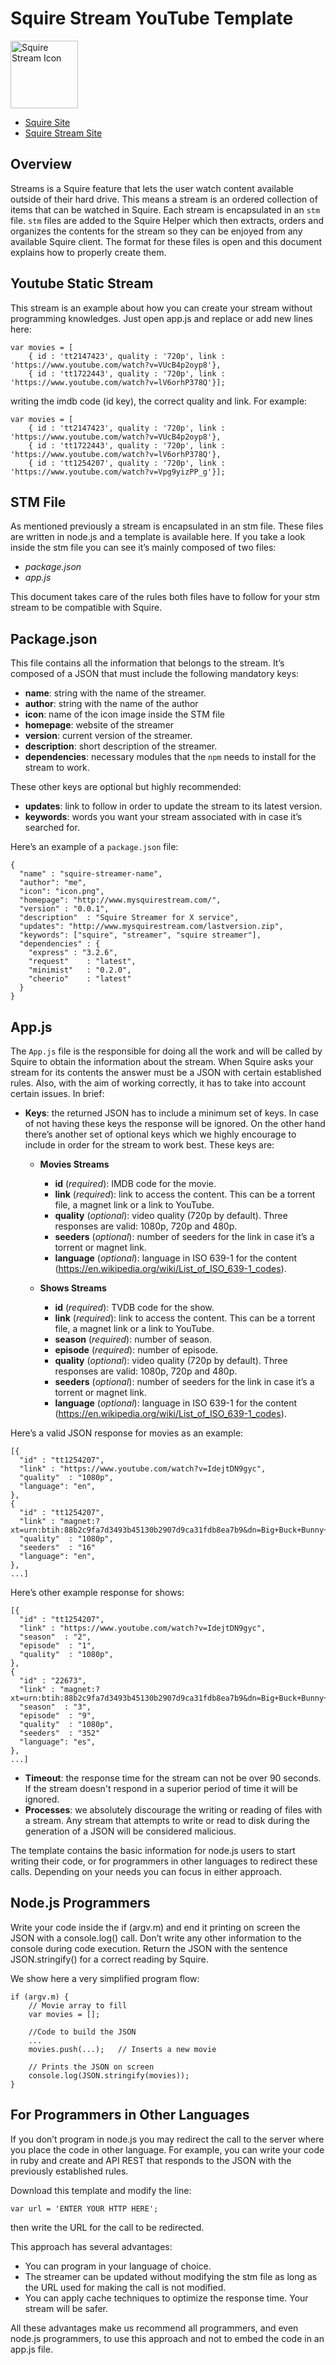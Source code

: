 # Squire Stream YouTube Template

<img src="https://s3.amazonaws.com/Squire_Contents/sites+resources/github+streamers/stream_icon.png" width="108" height="108" alt="Squire Stream Icon"/>

- [Squire Site](http://www.squireapp.com)
- [Squire Stream Site](http://squireapp.com/streams/)

## Overview
Streams is a Squire feature that lets the user watch content available outside of their hard drive. This means a stream is an ordered collection of items that can be watched in Squire. Each stream is encapsulated in an ```stm``` file. ```stm``` files are added to the Squire Helper which then extracts, orders and organizes the contents for the stream so they can be enjoyed from any available Squire client. The format for these files is open and this document explains how to properly create them.

## Youtube Static Stream
This stream is an example about how you can create your stream without programming knowledges. Just open app.js and replace or add new lines here:

```
var movies = [
	{ id : 'tt2147423', quality : '720p', link : 'https://www.youtube.com/watch?v=VUcB4p2oyp8'},
	{ id : 'tt1722443', quality : '720p', link : 'https://www.youtube.com/watch?v=lV6orhP378Q'}];
```

writing the imdb code (id key), the correct quality and link. For example:

```
var movies = [
	{ id : 'tt2147423', quality : '720p', link : 'https://www.youtube.com/watch?v=VUcB4p2oyp8'},
	{ id : 'tt1722443', quality : '720p', link : 'https://www.youtube.com/watch?v=lV6orhP378Q'},
	{ id : 'tt1254207', quality : '720p', link : 'https://www.youtube.com/watch?v=Vpg9yizPP_g'}];
```

## STM File
As mentioned previously a stream is encapsulated in an stm file. These files are written in node.js and a template is available here.
If you take a look inside the stm file you can see it’s mainly composed of two files:

- _package.json_
- _app.js_

This document takes care of the rules both files have to follow for your stm stream to be compatible with Squire.

## Package.json
This file contains all the information that belongs to the stream. It’s composed of a JSON that must  include the following mandatory keys:

- **name**: string with the name of the streamer.
- **author**: string with the name of the author
- **icon**: name of the icon image inside the STM file
- **homepage**: website of the streamer
- **version**: current version of the streamer.
- **description**: short description of the streamer.
- **dependencies**: necessary modules that the ```npm``` needs to install for the stream to work.

These other keys are optional but highly recommended:

- **updates**: link to follow in order to update the stream to its latest version.
- **keywords**: words you want your stream associated with in case it’s searched for.

Here’s an example of a ```package.json``` file:

```
{
  "name" : "squire-streamer-name",
  "author": "me",
  "icon": "icon.png",
  "homepage": "http://www.mysquirestream.com/",
  "version" : "0.0.1",
  "description"  : "Squire Streamer for X service",
  "updates": "http://www.mysquirestream.com/lastversion.zip",
  "keywords": ["squire", "streamer", "squire streamer"],
  "dependencies" : {
    "express" : "3.2.6",
    "request"    : "latest",
    "minimist"	 : "0.2.0",
    "cheerio"    : "latest"
  }
}
```

## App.js
The ```App.js``` file is the responsible for doing all the work and will be called by Squire to obtain the information about the stream.
When Squire asks your stream for its contents the answer must be a JSON with certain established rules. Also, with the aim of working correctly, it has to take into account certain issues. In brief:

- **Keys**: the returned JSON has to include a minimum set of keys. In case of not having these keys the response will be ignored. On the other hand there’s another set of optional keys which we highly encourage to include in order for the stream to work best. These keys are:

   - **Movies Streams**	
      - **id** (_required_): IMDB code for the movie.
      - **link** (_required_): link to access the content. This can be a torrent file, a magnet link or a link to YouTube.
      - **quality** (_optional_): video quality (720p by default). Three responses are valid: 1080p, 720p and 480p.
      - **seeders** (_optional_): number of seeders for the link in case it’s a torrent or magnet link.
      - **language** (_optional_): language in ISO 639-1 for the content (https://en.wikipedia.org/wiki/List_of_ISO_639-1_codes).
   
   - **Shows Streams**	
      - **id** (_required_): TVDB code for the show.
      - **link** (_required_): link to access the content. This can be a torrent file, a magnet link or a link to YouTube.
      - **season** (_required_): number of season.
      - **episode** (_required_): number of episode.
      - **quality** (_optional_): video quality (720p by default). Three responses are valid: 1080p, 720p and 480p.
      - **seeders** (_optional_): number of seeders for the link in case it’s a torrent or magnet link.
      - **language** (_optional_): language in ISO 639-1 for the content (https://en.wikipedia.org/wiki/List_of_ISO_639-1_codes).

Here’s a valid JSON response for movies as an example:

```
[{
  "id" : "tt1254207",
  "link" : "https://www.youtube.com/watch?v=IdejtDN9gyc",
  "quality"  : "1080p",
  "language": "en",
},
{
  "id" : "tt1254207",
  "link" : "magnet:?xt=urn:btih:88b2c9fa7d3493b45130b2907d9ca31fdb8ea7b9&dn=Big+Buck+Bunny+1080p&tr=udp%3A%2F%2Ftracker.openbittorrent.com%3A80&tr=udp%3A%2F%2Ftracker.publicbt.com%3A80&tr=udp%3A%2F%2Ftracker.istole.it%3A6969&tr=udp%3A%2F%2Fopen.demonii.com%3A1337",
  "quality"  : "1080p",
  "seeders"  : "16"
  "language": "en",
},
...]
```

Here’s other example response for shows:

```
[{
  "id" : "tt1254207",
  "link" : "https://www.youtube.com/watch?v=IdejtDN9gyc",
  "season"  : "2",
  "episode"  : "1",
  "quality"  : "1080p",
},
{
  "id" : "22673",
  "link" : "magnet:?xt=urn:btih:88b2c9fa7d3493b45130b2907d9ca31fdb8ea7b9&dn=Big+Buck+Bunny+1080p&tr=udp%3A%2F%2Ftracker.openbittorrent.com%3A80&tr=udp%3A%2F%2Ftracker.publicbt.com%3A80&tr=udp%3A%2F%2Ftracker.istole.it%3A6969&tr=udp%3A%2F%2Fopen.demonii.com%3A1337",
  "season"  : "3",
  "episode"  : "9",
  "quality"  : "1080p",
  "seeders"  : "352"
  "language": "es",
},
...]
```


- **Timeout**: the response time for the stream can not be over 90 seconds. If the stream doesn't respond in a superior period of time it will be ignored.
- **Processes**: we absolutely discourage the writing or reading of files with a stream. Any stream that attempts to write or read to disk during the generation of a JSON will be considered malicious.

The template contains the basic information for node.js users to start writing their code, or for programmers in other languages to redirect these calls. Depending on your needs you can focus in either   approach.

## Node.js Programmers
Write your code inside the if (argv.m) and end it printing on screen the JSON with a console.log() call. Don’t write any other information to the console during code execution. Return the JSON with the sentence JSON.stringify() for a correct reading by Squire.

We show here a very simplified program flow:

```
if (argv.m) {
	// Movie array to fill
	var movies = [];
	
	//Code to build the JSON
	...
	movies.push(...);	// Inserts a new movie

	// Prints the JSON on screen
	console.log(JSON.stringify(movies));
}
```

## For Programmers in Other Languages
If you don’t program in node.js you may redirect the call to the server where you place the code in other language. For example, you can write your code in ruby and create and API REST that responds to the JSON with the previously established rules.

Download this template and modify the line:
```
var url = 'ENTER YOUR HTTP HERE';
```
then write the URL for the call to be redirected.

This approach has several advantages:

- You can program in your language of choice.
- The streamer can be updated without modifying the stm file as long as the URL used for making the call is not modified.
- You can apply cache techniques to optimize the response time.
Your stream will be safer.

All these advantages make us recommend all programmers, and even node.js programmers, to use this approach and not to embed the code in an app.js file. 
